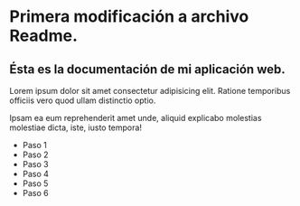 # Primera modificación a archivo Readme.

## Ésta es la documentación de mi aplicación web.

Lorem ipsum dolor sit amet consectetur adipisicing elit. Ratione temporibus officiis vero quod ullam distinctio optio. 

Ipsam ea eum reprehenderit amet unde, aliquid explicabo molestias molestiae dicta, iste, iusto tempora!


- Paso 1
- Paso 2
- Paso 3
- Paso 4
- Paso 5
- Paso 6